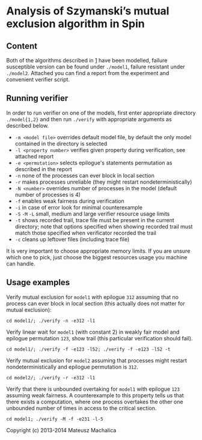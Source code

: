 Analysis of Szymanski’s mutual exclusion algorithm in Spin
==========================================================

Content
-------
Both of the algorithms described in [1] have been modelled, failure susceptible version can be found under `./model1`,
failure resistant under `./model2`.
Attached you can find a report from the experiment and convenient verifier script.

Running verifier
----------------
In order to run verifier on one of the models, first enter appropriate directory `./model{1,2}` and then run `./verify`
with appropriate arguments as described below.
* `-m <model file>` overrides default model file, by default the only model contained in the directory is selected
* `-l <property number>` verifies given property during verification, see attached report
* `-e <permutation>` selects epilogue's statements permutation as described in the report
* `-n` none of the processes can ever block in local section
* `-r` makes processes unreliable (they might restart nondeterministically)
* `-N <number>` overrides number of processes in the model (default number of processes is 4)
* `-f` enables weak fairness during verification
* `-i` in case of error look for minimal counterexample
* `-S` `-M` `-L` small, medium and large verifier resource usage limits
* `-t` shows recorded trail, trace file must be present in the current directory; note that options specified when
  showing recorded trail must match those specified when verificator recorded the trail
* `-c` cleans up leftover files (including trace file)

It is very important to choose appropriate memory limits.
If you are unsure which one to pick, just choose the biggest resources usage you machine can handle.

Usage examples
--------------
Verify mutual exclusion for `model1` with epilogue `312` assuming that no process can ever block in local section (this
actually does not matter for mutual exclusion):

    cd model1/; ./verify -n -e312 -l1

Verify linear wait for `model1` (with constant 2) in weakly fair model and epilogue permutation `123`, show trail (this
particular verification should fail).

    cd model1/; ./verify -f -e123 -l52; ./verify -f -e123 -l52 -t

Verify mutual exclusion for `model2` assuming that processes might restart nondeterministically and epilogue permutation
is `312`.

    cd model2/; ./verify -r -e312 -l1

Verify that there is unbounded overtaking for `model1` with epilogue `123` assuming weak fairness.
A counterexample to this property tells us that there exists a computation, where one process overtakes the other one
unbounded number of times in access to the critical section.

    cd model1; ./verify -M -f -e231 -l-5


Copyright (c) 2013-2014 Mateusz Machalica

[1]: http://dl.acm.org/citation.cfm?id=55425 "A simple solution to Lamport's concurrent programming problem with linear wait, B. K. Szymanski"
